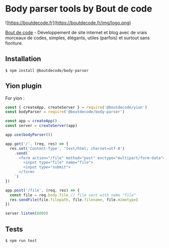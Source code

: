 # Body parser tools by Bout de code

![https://boutdecode.fr](https://boutdecode.fr/img/logo.png)

[Bout de code](https://boutdecode.fr) - Développement de site internet et blog avec de vrais morceaux de codes, simples, élégants, utiles (parfois) et surtout sans fioriture.

## Installation

```shell
$ npm install @boutdecode/body-parser
```

## Yion plugin

For yion : 

```javascript
const { createApp, createServer } = require('@boutdecode/yion')
const bodyParser = require('@boutdecode/body-parser')

const app = createApp()
const server = createServer(app)

app.use(bodyParser())

app.get('/', (req, res) => {
  res.set('Content-Type', 'text/html; charset=utf-8')
    .send(`
      <form action="/file" method="post" enctype="multipart/form-data">
        <input type="file" name="file">
        <input type="submit">
      </form>
    `)
})

app.post('/file', (req, res) => {
  const file = req.body.file // file sent with name "file"
  res.sendFile(file.filepath, file.filename, file.mimetype)
})

server.listen(8080)
```

## Tests

```shell
$ npm run test
```
